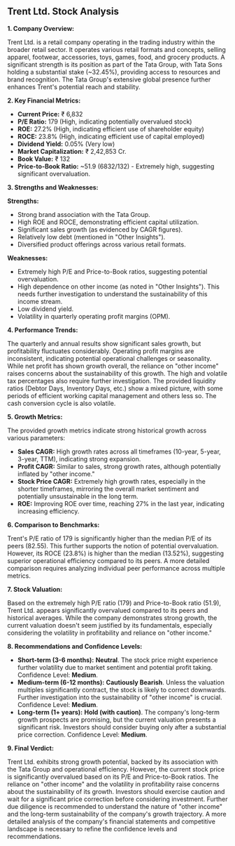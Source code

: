 ## Trent Ltd. Stock Analysis

**1. Company Overview:**

Trent Ltd. is a retail company operating in the trading industry within the broader retail sector.  It operates various retail formats and concepts, selling apparel, footwear, accessories, toys, games, food, and grocery products.  A significant strength is its position as part of the Tata Group, with Tata Sons holding a substantial stake (~32.45%), providing access to resources and brand recognition.  The Tata Group's extensive global presence further enhances Trent's potential reach and stability.

**2. Key Financial Metrics:**

* **Current Price:** ₹ 6,832
* **P/E Ratio:** 179 (High, indicating potentially overvalued stock)
* **ROE:** 27.2% (High, indicating efficient use of shareholder equity)
* **ROCE:** 23.8% (High, indicating efficient use of capital employed)
* **Dividend Yield:** 0.05% (Very low)
* **Market Capitalization:** ₹ 2,42,853 Cr.
* **Book Value:** ₹ 132
* **Price-to-Book Ratio:**  ~51.9 (6832/132) - Extremely high, suggesting significant overvaluation.


**3. Strengths and Weaknesses:**

**Strengths:**

* Strong brand association with the Tata Group.
* High ROE and ROCE, demonstrating efficient capital utilization.
* Significant sales growth (as evidenced by CAGR figures).
* Relatively low debt (mentioned in "Other Insights").
* Diversified product offerings across various retail formats.

**Weaknesses:**

* Extremely high P/E and Price-to-Book ratios, suggesting potential overvaluation.
* High dependence on other income (as noted in "Other Insights").  This needs further investigation to understand the sustainability of this income stream.
* Low dividend yield.
* Volatility in quarterly operating profit margins (OPM).


**4. Performance Trends:**

The quarterly and annual results show significant sales growth, but profitability fluctuates considerably.  Operating profit margins are inconsistent, indicating potential operational challenges or seasonality.  While net profit has shown growth overall, the reliance on "other income" raises concerns about the sustainability of this growth.  The high and volatile tax percentages also require further investigation.  The provided liquidity ratios (Debtor Days, Inventory Days, etc.) show a mixed picture, with some periods of efficient working capital management and others less so.  The cash conversion cycle is also volatile.

**5. Growth Metrics:**

The provided growth metrics indicate strong historical growth across various parameters:

* **Sales CAGR:**  High growth rates across all timeframes (10-year, 5-year, 3-year, TTM), indicating strong expansion.
* **Profit CAGR:**  Similar to sales, strong growth rates, although potentially inflated by "other income."
* **Stock Price CAGR:**  Extremely high growth rates, especially in the shorter timeframes, mirroring the overall market sentiment and potentially unsustainable in the long term.
* **ROE:**  Improving ROE over time, reaching 27% in the last year, indicating increasing efficiency.

**6. Comparison to Benchmarks:**

Trent's P/E ratio of 179 is significantly higher than the median P/E of its peers (82.55).  This further supports the notion of potential overvaluation.  However, its ROCE (23.8%) is higher than the median (13.52%), suggesting superior operational efficiency compared to its peers.  A more detailed comparison requires analyzing individual peer performance across multiple metrics.

**7. Stock Valuation:**

Based on the extremely high P/E ratio (179) and Price-to-Book ratio (51.9), Trent Ltd. appears significantly overvalued compared to its peers and historical averages.  While the company demonstrates strong growth, the current valuation doesn't seem justified by its fundamentals, especially considering the volatility in profitability and reliance on "other income."

**8. Recommendations and Confidence Levels:**

* **Short-term (3-6 months):**  **Neutral**.  The stock price might experience further volatility due to market sentiment and potential profit taking.  Confidence Level: **Medium**.
* **Medium-term (6-12 months):**  **Cautiously Bearish**.  Unless the valuation multiples significantly contract, the stock is likely to correct downwards.  Further investigation into the sustainability of "other income" is crucial. Confidence Level: **Medium**.
* **Long-term (1+ years):**  **Hold (with caution)**.  The company's long-term growth prospects are promising, but the current valuation presents a significant risk.  Investors should consider buying only after a substantial price correction. Confidence Level: **Medium**.


**9. Final Verdict:**

Trent Ltd. exhibits strong growth potential, backed by its association with the Tata Group and operational efficiency. However, the current stock price is significantly overvalued based on its P/E and Price-to-Book ratios.  The reliance on "other income" and the volatility in profitability raise concerns about the sustainability of its growth.  Investors should exercise caution and wait for a significant price correction before considering investment.  Further due diligence is recommended to understand the nature of "other income" and the long-term sustainability of the company's growth trajectory.  A more detailed analysis of the company's financial statements and competitive landscape is necessary to refine the confidence levels and recommendations.
